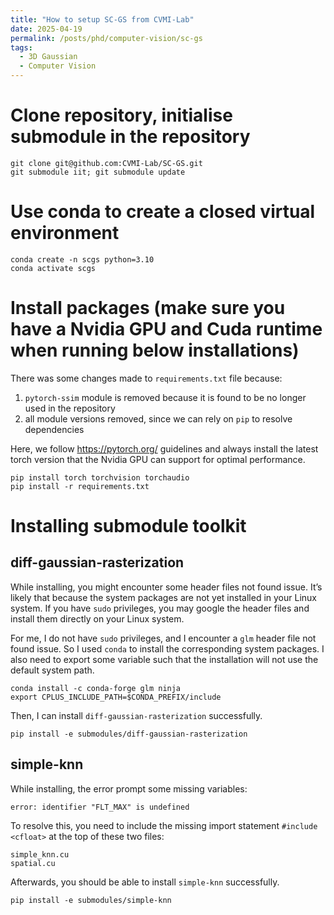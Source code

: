 ```yaml
---
title: "How to setup SC-GS from CVMI-Lab"
date: 2025-04-19
permalink: /posts/phd/computer-vision/sc-gs
tags:
  - 3D Gaussian
  - Computer Vision
---
```


# Clone repository, initialise submodule in the repository

```
git clone git@github.com:CVMI-Lab/SC-GS.git
git submodule iit; git submodule update
```

# Use conda to create a closed virtual environment

```
conda create -n scgs python=3.10
conda activate scgs
```

# Install packages (make sure you have a Nvidia GPU and Cuda runtime when running below installations)

There was some changes made to `requirements.txt` file because:

1. `pytorch-ssim` module is removed because it is found to be no longer used in the repository
1. all module versions removed, since we can rely on `pip` to resolve dependencies

Here, we follow https://pytorch.org/ guidelines and always install the latest torch version that the Nvidia GPU can support for optimal performance.

```
pip install torch torchvision torchaudio
pip install -r requirements.txt
```

# Installing submodule toolkit

## diff-gaussian-rasterization

While installing, you might encounter some header files not found issue. It’s likely that because the system packages are not yet installed in your Linux system. If you have `sudo` privileges, you may google the header files and install them directly on your Linux system.

For me, I do not have `sudo` privileges, and I encounter a `glm` header file not found issue. So I used `conda` to install the corresponding system packages. I also need to export some variable such that the installation will not use the default system path.

```
conda install -c conda-forge glm ninja
export CPLUS_INCLUDE_PATH=$CONDA_PREFIX/include
```

Then, I can install `diff-gaussian-rasterization` successfully.

```
pip install -e submodules/diff-gaussian-rasterization
```

## simple-knn

While installing, the error prompt some missing variables:

```
error: identifier "FLT_MAX" is undefined
```

To resolve this, you need to include the missing import statement `#include <cfloat>` at the top of these two files:

```
simple_knn.cu
spatial.cu
```

Afterwards, you should be able to install `simple-knn` successfully.

```
pip install -e submodules/simple-knn
```
